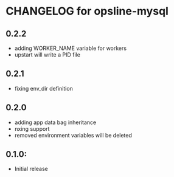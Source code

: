 # CHANGELOG for opsline-mysql

## 0.2.2
* adding WORKER_NAME variable for workers
* upstart will write a PID file

## 0.2.1
* fixing env_dir definition

## 0.2.0
* adding app data bag inheritance
* nxing support
* removed environment variables will be deleted

## 0.1.0:
* Initial release

